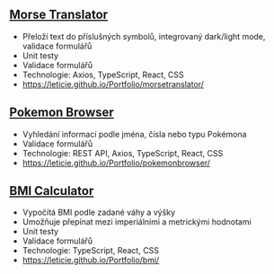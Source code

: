 
## [Morse Translator](https://leticie.github.io/Portfolio/morsetranslator/)
* Přeloží text do příslušných symbolů, integrovaný dark/light mode, validace formulářů
* Unit testy
* Validace formulářů
* Technologie: Axios, TypeScript, React, CSS
* https://leticie.github.io/Portfolio/morsetranslator/

## [Pokemon Browser](https://leticie.github.io/Portfolio/pokemonbrowser/)
* Vyhledání informací podle jména, čísla nebo typu Pokémona
* Validace formulářů
* Technologie: REST API, Axios, TypeScript, React, CSS
* https://leticie.github.io/Portfolio/pokemonbrowser/

## [BMI Calculator](https://leticie.github.io/Portfolio/bmi/)
* Vypočítá BMI podle zadané váhy a výšky
* Umožňuje přepínat mezi imperiálními a metrickými hodnotami
* Unit testy
* Validace formulářů
* Technologie: TypeScript, React, CSS
* https://leticie.github.io/Portfolio/bmi/
